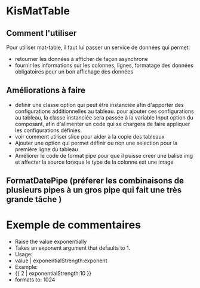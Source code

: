 # KisMatTable

## Comment l'utiliser 

Pour utiliser mat-table, il faut lui passer un service de données qui permet:
* retourner les données à afficher de façon asynchrone
* fournir les informations sur les colonnes, lignes, formatage des données obligatoires pour un bon affichage des données

## Améliorations à faire
* definir une classe option qui peut être instanciée afin d'apporter des configurations additionnelles au tableau. pour ajouter ces configurations au tableau, la classe instanciée sera passée à la variable Input option du composant, afin d'alimenter un code qui se chargera de faire appliquer les configurations définies. 
* voir comment utiliser slice pour aider à la copie des tableaux 
* Ajouter une option qui permet définir ou non une selection pour la première ligne du tableau
* Améliorer le code de format pipe pour que il puisse creer une balise img et affecter la source lorsque le type de la colonne est une image 

## FormatDatePipe (préferer les combinaisons de plusieurs pipes à un gros pipe qui fait une très grande tâche )

# Exemple de commentaires
 * Raise the value exponentially
 * Takes an exponent argument that defaults to 1.
 * Usage:
 *   value | exponentialStrength:exponent
 * Example:
 *   {{ 2 | exponentialStrength:10 }}
 *   formats to: 1024

